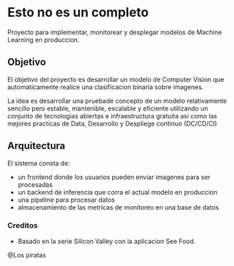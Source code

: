 # Esto no es un completo

Proyecto para implementar, monitorear y desplegar modelos de Machine Learning en produccion.

## Objetivo 
El objetivo del proyecto es desarrollar un modelo de Computer Vision que automaticamente realice una clasificacion binaria sobre imagenes.

La idea es desarrollar una pruebade concepto de un modelo relativamente sencillo pero estable, mantenible, escalable y eficiente utilizando un conjunto de tecnologias abiertas e infraestructura gratuita asi como las mejores practicas de Data, Desarrollo y Despliege continuo (DC/CD/CI)

## Arquitectura
El sistema consta de:

- un frontend donde los usuarios pueden enviar imagenes para ser procesadas
- un backend de inferencia que corra el actual modelo en produccion
- una pipeline para procesar datos
- almacenamiento de las metricas de monitoreo en una base de datos

### Creditos
- Basado en la serie Silicon Valley con la aplicacion See Food.

@Los piratas